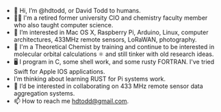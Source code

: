 - 👋 Hi, I’m @hdtodd, or David Todd to humans.
- 👴🏻 I'm a retired former university CIO and chemistry faculty member who also taught computer science.
- 📡 I’m interested in Mac OS X, Raspberry Pi, Arduino, Linux, computer architectures, 433MHz remote sensors, LoRaWAN, photography.
- 🧪 I'm a Theoretical Chemist by training and continue to be interested in molecular orbital calculations ⚛️ and still tinker with old research ideas.
- 🖥 I program in C, some shell work, and some rusty FORTRAN.  I've tried Swift for Apple IOS applications.
- <rusty emoji here> I’m thinking about learning RUST for Pi systems work.
- 👥 I’d be interested in collaborating on 433 MHz remote sensor data aggregation systems.
- 📫 How to reach me hdtodd@gmail.com.  

<!---
hdtodd/hdtodd is a ✨ special ✨ repository because its `README.md` (this file) appears on your GitHub profile.
You can click the Preview link to take a look at your changes.
--->
